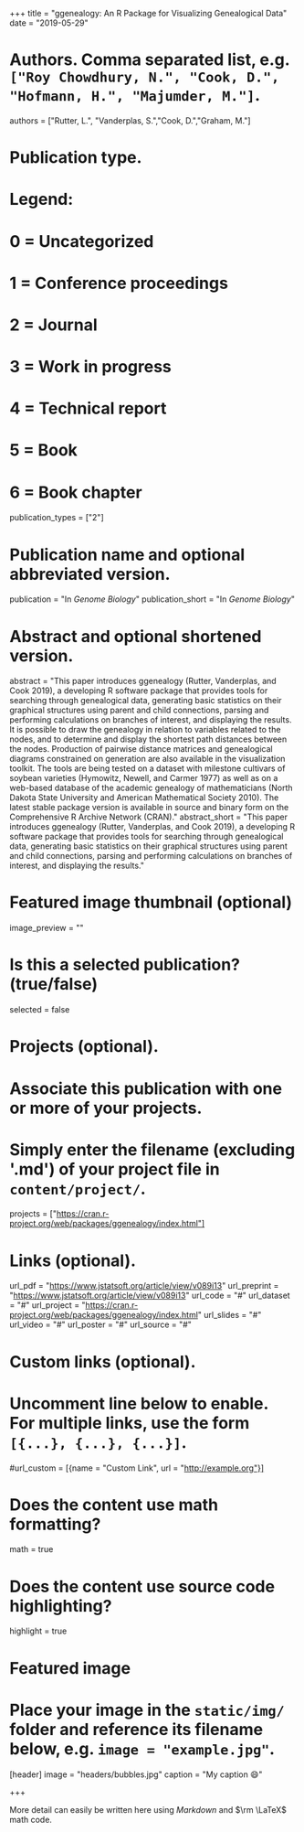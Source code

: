 +++
title = "ggenealogy: An R Package for Visualizing Genealogical Data"
date = "2019-05-29"

# Authors. Comma separated list, e.g. `["Roy Chowdhury, N.", "Cook, D.", "Hofmann, H.", "Majumder, M."]`.
authors = ["Rutter, L.", "Vanderplas, S.","Cook, D.","Graham, M."]

# Publication type.
# Legend:
# 0 = Uncategorized
# 1 = Conference proceedings
# 2 = Journal
# 3 = Work in progress
# 4 = Technical report
# 5 = Book
# 6 = Book chapter
publication_types = ["2"]

# Publication name and optional abbreviated version.
publication = "In *Genome Biology*"
publication_short = "In *Genome Biology*"

# Abstract and optional shortened version.
abstract = "This paper introduces ggenealogy (Rutter, Vanderplas, and Cook 2019), a developing R software package that provides tools for searching through genealogical data, generating basic statistics on their graphical structures using parent and child connections, parsing and performing calculations on branches of interest, and displaying the results. It is possible to draw the genealogy in relation to variables related to the nodes, and to determine and display the shortest path distances between the nodes. Production of pairwise distance matrices and genealogical diagrams constrained on generation are also available in the visualization toolkit. The tools are being tested on a dataset with milestone cultivars of soybean varieties (Hymowitz, Newell, and Carmer 1977) as well as on a web-based database of the academic genealogy of mathematicians (North Dakota State University and American Mathematical Society 2010). The latest stable package version is available in source and binary form on the Comprehensive R Archive Network (CRAN)."
abstract_short = "This paper introduces ggenealogy (Rutter, Vanderplas, and Cook 2019), a developing R software package that provides tools for searching through genealogical data, generating basic statistics on their graphical structures using parent and child connections, parsing and performing calculations on branches of interest, and displaying the results."

# Featured image thumbnail (optional)
image_preview = ""

# Is this a selected publication? (true/false)
selected = false

# Projects (optional).
#   Associate this publication with one or more of your projects.
#   Simply enter the filename (excluding '.md') of your project file in `content/project/`.
projects = ["https://cran.r-project.org/web/packages/ggenealogy/index.html"]

# Links (optional).
url_pdf = "https://www.jstatsoft.org/article/view/v089i13"
url_preprint = "https://www.jstatsoft.org/article/view/v089i13"
url_code = "#"
url_dataset = "#"
url_project = "https://cran.r-project.org/web/packages/ggenealogy/index.html"
url_slides = "#"
url_video = "#"
url_poster = "#"
url_source = "#"

# Custom links (optional).
#   Uncomment line below to enable. For multiple links, use the form `[{...}, {...}, {...}]`.
#url_custom = [{name = "Custom Link", url = "http://example.org"}]

# Does the content use math formatting?
math = true

# Does the content use source code highlighting?
highlight = true

# Featured image
# Place your image in the `static/img/` folder and reference its filename below, e.g. `image = "example.jpg"`.
[header]
image = "headers/bubbles.jpg"
caption = "My caption :smile:"

+++

More detail can easily be written here using *Markdown* and $\rm \LaTeX$ math code.
